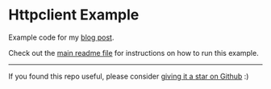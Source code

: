 # Httpclient Example

Example code for my [blog post](https://sohamkamani.com/golang/httpclient).

Check out the [main readme file](../README.md) for instructions on how to run this example.

---

If you found this repo useful, please consider [giving it a star on Github](https://sohamkamani.com/golang-examples) :) 
